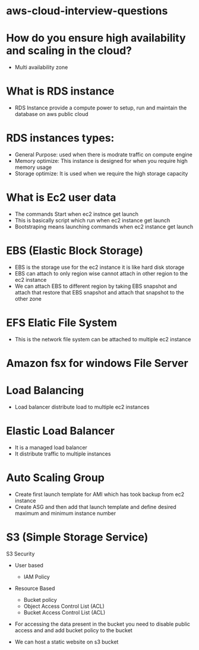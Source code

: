 # aws-cloud-interview-questions

# How do you ensure high availability and scaling in the cloud?
  - Multi availability zone 


# What is RDS instance
- RDS Instance provide a compute power to setup, run and maintain the database on aws public cloud

# RDS instances types:
- General Purpose: used when there is modrate traffic on compute engine
- Memory optimize: This instance is designed for when you require high memory usage
- Storage optimize: It is used when we require the high storage capacity

# What is Ec2 user data
- The commands Start when ec2 instnce get launch
- This is basically script which run when ec2 instance get launch
- Bootstraping means launching commands when ec2 instance get launch

# EBS (Elastic Block Storage)

- EBS is the storage use for the ec2 instance it is like hard disk storage
- EBS can attach to only region wise cannot attach in other region to the ec2 instance
- We can attach EBS to different region by taking EBS snapshot and attach that restore that EBS snapshot and attach that snapshot to the other zone

# EFS Elatic File System
- This is the network file system can be attached to multiple ec2 instance

# Amazon fsx for windows File Server

# Load Balancing 
- Load balancer distribute load to multiple ec2 instances

# Elastic Load Balancer
- It is a managed load balancer
- It distribute traffic to multiple instances

# Auto Scaling Group
- Create first launch template for AMI which has took backup from ec2 instance
- Create ASG and then add that launch template and define desired maximum and minimum instance number

# S3 (Simple Storage Service)
 S3 Security
- User based
  - IAM Policy
- Resource Based
  - Bucket policy
  - Object Access Control List (ACL)
  - Bucket Access Control List (ACL)
 
- For accessing the data present in the bucket you need to disable public access and and add bucket policy to the bucket
- We can host a static website on s3 bucket 
